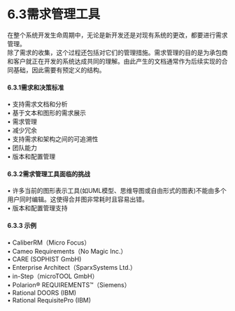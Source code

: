 # 6.3需求管理工具

在整个系统开发生命周期中，无论是新开发还是对现有系统的更改，都要进行需求管理。\
除了需求的收集，这个过程还包括对它们的管理措施。需求管理的目的是为承包商和客户就正在开发的系统达成共同的理解。由此产生的文档通常作为后续实现的合同基础，因此需要有预定义的结构。

#### &#xD;6.3.1需求和决策标准

• 支持需求文档和分析\
• 基于文本和图形的需求展示\
• 需求管理\
• 减少冗余\
• 支持需求和架构之间的可追溯性\
• 团队能力\
• 版本和配置管理

#### &#xD;6.3.2需求管理工具面临的挑战

• 许多当前的图形表示工具(如UML模型、思维导图或自由形式的图表)不能由多个用户同时编辑。这使得合并图非常耗时且容易出错。\
• 版本和配置管理支持

#### &#xD;6.3.3 示例

• CaliberRM（Micro Focus）\
• Cameo Requirements（No Magic Inc.）\
• CARE (SOPHIST GmbH)\
• Enterprise Architect（SparxSystems Ltd.）\
• in-Step（microTOOL GmbH）\
• Polarion® REQUIREMENTS™（Siemens）\
• Rational DOORS (IBM)\
• Rational RequisitePro (IBM)
